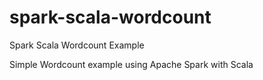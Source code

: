 # spark-scala-wordcount
Spark Scala Wordcount Example

Simple Wordcount example using Apache Spark with Scala
